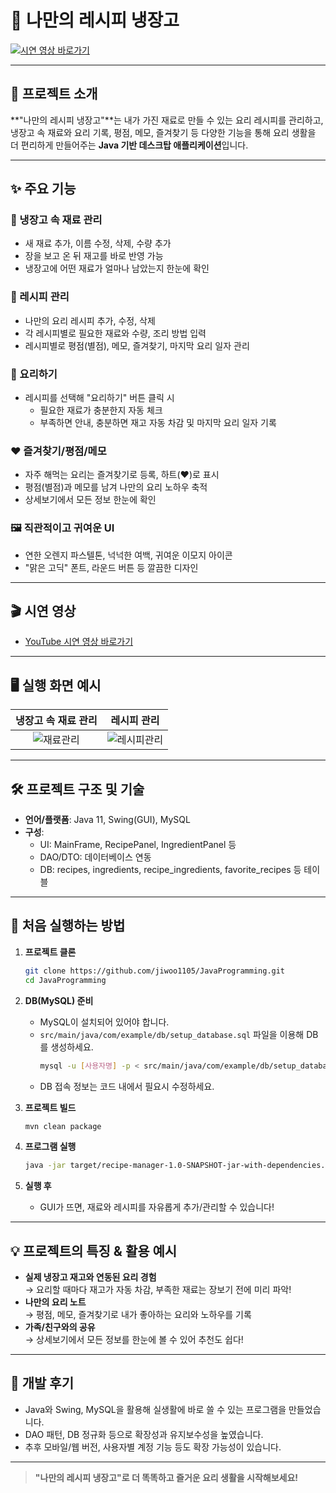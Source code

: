 # 🍳 나만의 레시피 냉장고

[![시연 영상 바로가기](https://img.shields.io/badge/YouTube-시연영상-red?logo=youtube)](https://www.youtube.com/watch?v=fgTBMG-kUqk)


---

## 📌 프로젝트 소개

**"나만의 레시피 냉장고"**는
내가 가진 재료로 만들 수 있는 요리 레시피를 관리하고,
냉장고 속 재료와 요리 기록, 평점, 메모, 즐겨찾기 등
다양한 기능을 통해 요리 생활을 더 편리하게 만들어주는
**Java 기반 데스크탑 애플리케이션**입니다.

---

## ✨ 주요 기능

### 🥕 냉장고 속 재료 관리
- 새 재료 추가, 이름 수정, 삭제, 수량 추가
- 장을 보고 온 뒤 재고를 바로 반영 가능
- 냉장고에 어떤 재료가 얼마나 남았는지 한눈에 확인

### 🍲 레시피 관리
- 나만의 요리 레시피 추가, 수정, 삭제
- 각 레시피별로 필요한 재료와 수량, 조리 방법 입력
- 레시피별로 평점(별점), 메모, 즐겨찾기, 마지막 요리 일자 관리

### 🍳 요리하기
- 레시피를 선택해 "요리하기" 버튼 클릭 시
  - 필요한 재료가 충분한지 자동 체크
  - 부족하면 안내, 충분하면 재고 자동 차감 및 마지막 요리 일자 기록

### ❤️ 즐겨찾기/평점/메모
- 자주 해먹는 요리는 즐겨찾기로 등록, 하트(♥)로 표시
- 평점(별점)과 메모를 남겨 나만의 요리 노하우 축적
- 상세보기에서 모든 정보 한눈에 확인

### 🖼️ 직관적이고 귀여운 UI
- 연한 오렌지 파스텔톤, 넉넉한 여백, 귀여운 이모지 아이콘
- "맑은 고딕" 폰트, 라운드 버튼 등 깔끔한 디자인

---

## 🎬 시연 영상

- [YouTube 시연 영상 바로가기](https://www.youtube.com/watch?v=fgTBMG-kUqk)

---

## 🖥️ 실행 화면 예시

| 냉장고 속 재료 관리 | 레시피 관리 |
|:------------------:|:----------:|
| ![재료관리](./screenshots/ingredient_panel.png) | ![레시피관리](./screenshots/recipe_panel.png) |

---

## 🛠️ 프로젝트 구조 및 기술

- **언어/플랫폼**: Java 11, Swing(GUI), MySQL
- **구성**:  
  - UI: MainFrame, RecipePanel, IngredientPanel 등  
  - DAO/DTO: 데이터베이스 연동  
  - DB: recipes, ingredients, recipe_ingredients, favorite_recipes 등 테이블

---

## 🚀 처음 실행하는 방법

1. **프로젝트 클론**
   ```bash
   git clone https://github.com/jiwoo1105/JavaProgramming.git
   cd JavaProgramming
   ```

2. **DB(MySQL) 준비**
   - MySQL이 설치되어 있어야 합니다.
   - `src/main/java/com/example/db/setup_database.sql` 파일을 이용해 DB를 생성하세요.
     ```bash
     mysql -u [사용자명] -p < src/main/java/com/example/db/setup_database.sql
     ```
   - DB 접속 정보는 코드 내에서 필요시 수정하세요.

3. **프로젝트 빌드**
   ```bash
   mvn clean package
   ```

4. **프로그램 실행**
   ```bash
   java -jar target/recipe-manager-1.0-SNAPSHOT-jar-with-dependencies.jar
   ```

5. **실행 후**
   - GUI가 뜨면, 재료와 레시피를 자유롭게 추가/관리할 수 있습니다!

---

## 💡 프로젝트의 특징 & 활용 예시

- **실제 냉장고 재고와 연동된 요리 경험**  
  → 요리할 때마다 재고가 자동 차감, 부족한 재료는 장보기 전에 미리 파악!
- **나만의 요리 노트**  
  → 평점, 메모, 즐겨찾기로 내가 좋아하는 요리와 노하우를 기록
- **가족/친구와의 공유**  
  → 상세보기에서 모든 정보를 한눈에 볼 수 있어 추천도 쉽다!

---

## 🙌 개발 후기 

- Java와 Swing, MySQL을 활용해 실생활에 바로 쓸 수 있는 프로그램을 만들었습니다.
- DAO 패턴, DB 정규화 등으로 확장성과 유지보수성을 높였습니다.
- 추후 모바일/웹 버전, 사용자별 계정 기능 등도 확장 가능성이 있습니다.


---

> **"나만의 레시피 냉장고"로 더 똑똑하고 즐거운 요리 생활을 시작해보세요!** 